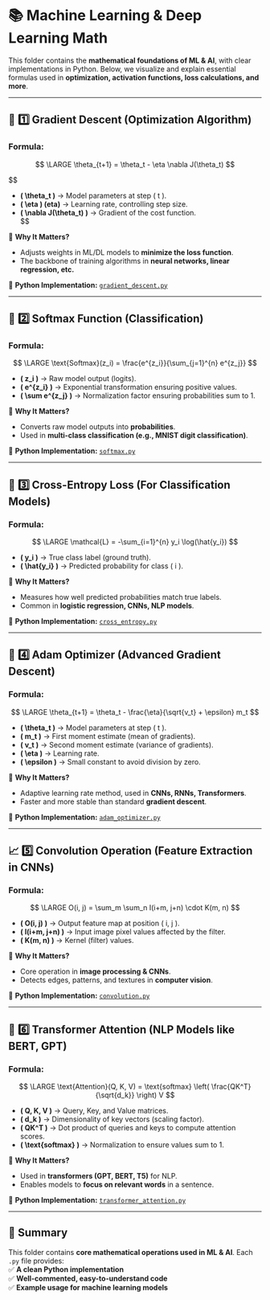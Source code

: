 # 📚 Machine Learning & Deep Learning Math

This folder contains the **mathematical foundations of ML & AI**, with clear implementations in Python. Below, we visualize and explain essential formulas used in **optimization, activation functions, loss calculations, and more**.

---

## 🔢 1️⃣ Gradient Descent (Optimization Algorithm)

### **Formula:**
$$
\LARGE \theta_{t+1} = \theta_t - \eta \nabla J(\theta_t)
$$

$$
- **\( \theta_t \)** → Model parameters at step \( t \).  
- **\( \eta \) (eta)** → Learning rate, controlling step size.  
- **\( \nabla J(\theta_t) \)** → Gradient of the cost function.  
$$

📌 **Why It Matters?**
- Adjusts weights in ML/DL models to **minimize the loss function**.  
- The backbone of training algorithms in **neural networks, linear regression, etc.**  

🔗 **Python Implementation:** [`gradient_descent.py`](gradient_descent.py)

---

## 🧠 2️⃣ Softmax Function (Classification)

### **Formula:**
$$
\LARGE \text{Softmax}(z_i) = \frac{e^{z_i}}{\sum_{j=1}^{n} e^{z_j}}
$$

- **\( z_i \)** → Raw model output (logits).  
- **\( e^{z_i} \)** → Exponential transformation ensuring positive values.  
- **\( \sum e^{z_j} \)** → Normalization factor ensuring probabilities sum to 1.  

📌 **Why It Matters?**
- Converts raw model outputs into **probabilities**.  
- Used in **multi-class classification (e.g., MNIST digit classification)**.  

🔗 **Python Implementation:** [`softmax.py`](softmax.py)

---

## 🎯 3️⃣ Cross-Entropy Loss (For Classification Models)

### **Formula:**
$$
\LARGE \mathcal{L} = -\sum_{i=1}^{n} y_i \log(\hat{y_i})
$$

- **\( y_i \)** → True class label (ground truth).  
- **\( \hat{y_i} \)** → Predicted probability for class \( i \).  

📌 **Why It Matters?**
- Measures how well predicted probabilities match true labels.  
- Common in **logistic regression, CNNs, NLP models**.  

🔗 **Python Implementation:** [`cross_entropy.py`](cross_entropy.py)

---

## 🔄 4️⃣ Adam Optimizer (Advanced Gradient Descent)

### **Formula:**
$$
\LARGE \theta_{t+1} = \theta_t - \frac{\eta}{\sqrt{v_t} + \epsilon} m_t
$$

- **\( \theta_t \)** → Model parameters at step \( t \).  
- **\( m_t \)** → First moment estimate (mean of gradients).  
- **\( v_t \)** → Second moment estimate (variance of gradients).  
- **\( \eta \)** → Learning rate.  
- **\( \epsilon \)** → Small constant to avoid division by zero.  

📌 **Why It Matters?**
- Adaptive learning rate method, used in **CNNs, RNNs, Transformers**.  
- Faster and more stable than standard **gradient descent**.  

🔗 **Python Implementation:** [`adam_optimizer.py`](adam_optimizer.py)

---

## 📈 5️⃣ Convolution Operation (Feature Extraction in CNNs)

### **Formula:**
$$
\LARGE O(i, j) = \sum_m \sum_n I(i+m, j+n) \cdot K(m, n)
$$

- **\( O(i, j) \)** → Output feature map at position \( i, j \).  
- **\( I(i+m, j+n) \)** → Input image pixel values affected by the filter.  
- **\( K(m, n) \)** → Kernel (filter) values.  

📌 **Why It Matters?**
- Core operation in **image processing & CNNs**.  
- Detects edges, patterns, and textures in **computer vision**.  

🔗 **Python Implementation:** [`convolution.py`](convolution.py)

---

## 🤖 6️⃣ Transformer Attention (NLP Models like BERT, GPT)

### **Formula:**
$$
\LARGE \text{Attention}(Q, K, V) = \text{softmax} \left( \frac{QK^T}{\sqrt{d_k}} \right) V
$$

- **\( Q, K, V \)** → Query, Key, and Value matrices.  
- **\( d_k \)** → Dimensionality of key vectors (scaling factor).  
- **\( QK^T \)** → Dot product of queries and keys to compute attention scores.  
- **\( \text{softmax} \)** → Normalization to ensure values sum to 1.  

📌 **Why It Matters?**
- Used in **transformers (GPT, BERT, T5)** for NLP.  
- Enables models to **focus on relevant words** in a sentence.  

🔗 **Python Implementation:** [`transformer_attention.py`](transformer_attention.py)

---

## 📌 Summary
This folder contains **core mathematical operations used in ML & AI**. Each `.py` file provides:  
✅ **A clean Python implementation**  
✅ **Well-commented, easy-to-understand code**  
✅ **Example usage for machine learning models**  
